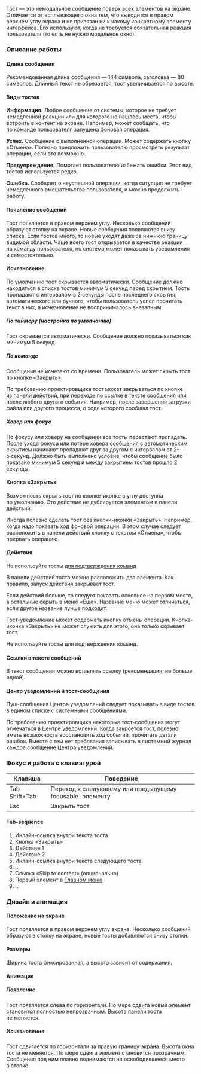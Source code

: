 Тост — это немодальное сообщение поверх всех элементов на экране. Отличается от всплывающего окна тем, что выводится в правом верхнем углу экрана и не привязан ни к какому конкретному элементу интерфейса. Его используют, когда не требуется обязательная реакция пользователя (то есть не нужно модальное окно).

<!-- example(toast-overview) -->

### Описание работы

#### Длина сообщения

Рекомендованная длина сообщения — 144 символа, заголовка — 80 символов. Длинный текст не обрезается, тост увеличивается по высоте.

#### Виды тостов

**Информация.** Любое сообщение от системы, которое не требует немедленной реакции или для которого не нашлось места, чтобы встроить в контент на экране. Например, может сообщать, что по команде пользователя запущена фоновая операция.

**Успех.** Сообщение о выполненной операции. Может содержать кнопку «Отмена». Полезно предложить пользователю просмотреть результат операции, если это возможно.

**Предупреждение.** Помогает пользователю избежать ошибки. Этот вид тостов используется редко.

**Ошибка.** Сообщает о неуспешной операции, когда ситуация не требует немедленного вмешательства пользователя, и можно продолжить работу.

<!-- example(toast-types-overview) -->

#### Появление сообщений

Тост появляется в правом верхнем углу. Несколько сообщений образуют стопку на экране. Новые сообщения появляются внизу списка. Если тостов много, то новые уходят даже за нижнюю границу видимой области. Чаще всего тост открывается в качестве реакции на команду пользователя, но система может показывать уведомления и самостоятельно.

#### Исчезновение

По умолчанию тост скрывается автоматически. Сообщение должно находиться в списке тостов минимум 5 секунд перед скрытием. Тосты пропадают с интервалом в 2 секунды после последнего скрытия, автоматического или ручного, чтобы пользователь успел прочитать текст в них, а исчезновение не воспринималось внезапным.

##### По таймеру (настройка по умолчанию)

Тост скрывается автоматически. Сообщение должно показываться как минимум 5 секунд.

##### По команде

Сообщения не исчезают со времени. Пользователь может скрыть тост по кнопке «Закрыть».

По требованию проектировщика тост может закрываться по кнопке из панели действий, при переходе по ссылке в тексте сообщения или после любого другого события. Например, после завершения загрузки файла или другого процесса, о ходе которого сообщал тост.

##### Ховер или фокус

По фокусу или ховеру на сообщении все тосты перестают пропадать. После ухода фокуса или потере ховера сообщения с автоматическим скрытием начинают пропадают друг за другом с интервалом от 2–5 секунд. Должно быть выполнено условие, чтобы сообщение было показано минимум 5 секунд и между закрытием тостов прошло 2 секунды.

#### Кнопка «Закрыть»

Возможность скрыть тост по кнопке-иконке в углу доступна по умолчанию. Это действие не дублируется элементом в панели действий.

Иногда полезно сделать тост без кнопки-иконки «Закрыть». Например, когда надо показать ход фоновой операции. В этом случае следует расположить в панели действий кнопку с текстом «Отмена», чтобы прервать операцию.

<!-- example(toast-progress-bar-overview) -->

#### Действия

<div class="kbq-alert kbq-alert_info" style="margin-top: 15px; margin-buttom: 15px;">
    <i class="mc kbq-icon kbq-info-o_16 kbq-alert__icon"></i>
    <span>Не&nbsp;используйте <nobr>тосты</nobr> <a href="/components/modal/overview#простой-диалог-без-шапки" kbq-link>для подтверждения команд </a></span> 
</div>

В панели действий тоста можно расположить два элемента. Как правило, запуск действия закрывает тост. 

Если действий больше, то следует показать основное на первом месте, а остальные скрыть в меню «Еще». Название меню может отличаться, если другое название лучше подходит.

<!-- example(toast-actions-overview) -->

Тост-уведомление может содержать кнопку отмены операции. Кнопка-иконка «Закрыть» не может служить для этого, она только скрывает тост.

Не используйте тосты для подтверждения команд.

<!-- example(toast-report-overview) -->

#### Ссылки в тексте сообщений

В текст сообщения можно вставлять ссылку (рекомендация: не больше одной).

<!-- example(toast-link-overview) -->

#### Центр уведомлений и тост-сообщения

Пуш-сообщения Центра уведомлений следует показывать в виде тостов в едином списке с системными сообщениями.

По требованию проектировщика некоторые тост-сообщения могут отмечаться в Центре уведомлений. Когда закроется тост, полезно иметь возможность восстановить ход событий, прочитать детали ошибок. Вместе с тем нет требования записывать в системный журнал каждое сообщение Центра уведомлений.

### Фокус и работа с клавиатурой

| Клавиша        | Поведение                                                                                                                     |
| ---            |  ---                                                                                                                          |
| <span class="hot-key-button">Tab</span> <span class="hot-key-button">Shift+Tab</span> | Переход к следующему или предыдущему focusable-элементу |
| <span class="hot-key-button">Esc</span>                                               | Закрыть тост                                           |

#### Tab-sequence
1. Инлайн-ссылка внутри текста тоста
2. Кнопка «Закрыть»
3. Действие 1
4. Действие 2
5. Инлайн-ссылка внутри текста следующего тоста
6. …
7. Ссылка «Skip to content» (опционально)
8. Первый элемент в [Главном меню](/components/navbar)
9. …


### Дизайн и анимация

#### Положение на экране

Тост появляется в правом верхнем углу экрана. Несколько сообщений образуют в стопку на экране, новые тосты добавляются снизу стопки.

#### Размеры

Ширина тоста фиксированная, а высота зависит от содержания.

#### Анимация

##### Появление

Тост появляется слева по горизонтали. По мере сдвига новый элемент становится полностью непрозрачным. Высота панели тоста не меняется.

##### Исчезновение

Тост сдвигается по горизонтали за правую границу экрана. Высота окна тоста не меняется. По мере сдвига элемент становится прозрачным. Сообщения под ним плавно поднимаются на освободившееся место в стопке.